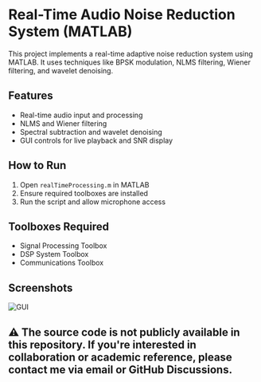 # Real-Time Audio Noise Reduction System (MATLAB)

This project implements a real-time adaptive noise reduction system using MATLAB. It uses techniques like BPSK modulation, NLMS filtering, Wiener filtering, and wavelet denoising.

## Features
- Real-time audio input and processing
- NLMS and Wiener filtering
- Spectral subtraction and wavelet denoising
- GUI controls for live playback and SNR display

## How to Run
1. Open `realTimeProcessing.m` in MATLAB
2. Ensure required toolboxes are installed
3. Run the script and allow microphone access

## Toolboxes Required
- Signal Processing Toolbox
- DSP System Toolbox
- Communications Toolbox

## Screenshots
![GUI](screenshots/gui.png)

## ⚠️ The source code is not publicly available in this repository. If you're interested in collaboration or academic reference, please contact me via email or GitHub Discussions.
